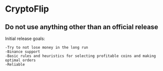 # CryptoFlip

## Do not use anything other than an official release ##

Initial release goals:

	-Try to not lose money in the long run
	-Binance support
	-Basic rules and heuristics for selecting profitable coins and making optimal orders
	-Reliable
	
	
